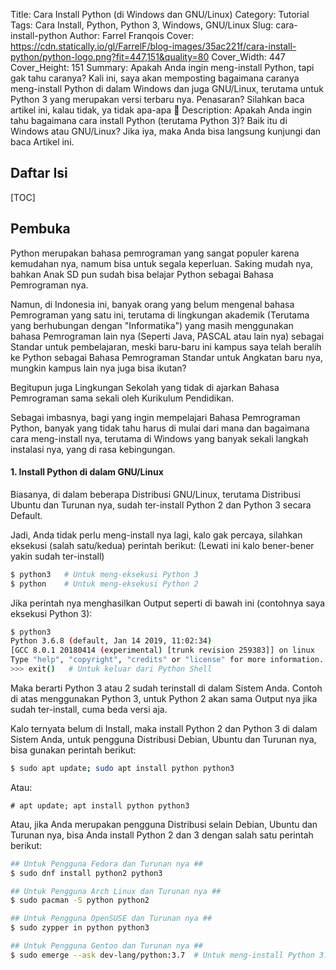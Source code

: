 Title: Cara Install Python (di Windows dan GNU/Linux)
Category: Tutorial
Tags: Cara Install, Python, Python 3, Windows, GNU/Linux
Slug: cara-install-python
Author: Farrel Franqois
Cover: https://cdn.statically.io/gl/FarrelF/blog-images/35ac221f/cara-install-python/python-logo.png?fit=447,151&quality=80
Cover_Width: 447
Cover_Height: 151
Summary: Apakah Anda ingin meng-install Python, tapi gak tahu caranya? Kali ini, saya akan memposting bagaimana caranya meng-install Python di dalam Windows dan juga GNU/Linux, terutama untuk Python 3 yang merupakan versi terbaru nya. Penasaran? Silahkan baca artikel ini, kalau tidak, ya tidak apa-apa :slightly_smiling_face:
Description: Apakah Anda ingin tahu bagaimana cara install Python (terutama Python 3)? Baik itu di Windows atau GNU/Linux? Jika iya, maka Anda bisa langsung kunjungi dan baca Artikel ini.

## Daftar Isi
[TOC]

## Pembuka
Python merupakan bahasa pemrograman yang sangat populer karena kemudahan nya, namum bisa untuk segala keperluan. Saking mudah nya, bahkan Anak SD pun sudah bisa belajar Python sebagai Bahasa Pemrograman nya.

Namun, di Indonesia ini, banyak orang yang belum mengenal bahasa Pemrograman yang satu ini, terutama di lingkungan akademik (Terutama yang berhubungan dengan "Informatika") yang masih menggunakan bahasa Pemrograman lain nya (Seperti Java, PASCAL atau lain nya) sebagai Standar untuk pembelajaran, meski baru-baru ini kampus saya telah beralih ke Python sebagai Bahasa Pemrograman Standar untuk Angkatan baru nya, mungkin kampus lain nya juga bisa ikutan?

Begitupun juga Lingkungan Sekolah yang tidak di ajarkan Bahasa Pemrograman sama sekali oleh Kurikulum Pendidikan.

Sebagai imbasnya, bagi yang ingin mempelajari Bahasa Pemrograman Python, banyak yang tidak tahu harus di mulai dari mana dan bagaimana cara meng-install nya, terutama di Windows yang banyak sekali langkah instalasi nya, yang di rasa kebingungan.

#### **1. Install Python di dalam GNU/Linux**
Biasanya, di dalam beberapa Distribusi GNU/Linux, terutama Distribusi Ubuntu dan Turunan nya, sudah ter-install Python 2 dan Python 3 secara Default.

Jadi, Anda tidak perlu meng-install nya lagi, kalo gak percaya, silahkan eksekusi (salah satu/kedua) perintah berikut: (Lewati ini kalo bener-bener yakin sudah ter-install)

```bash
$ python3   # Untuk meng-eksekusi Python 3
$ python    # Untuk meng-eksekusi Python 2
```

Jika perintah nya menghasilkan Output seperti di bawah ini (contohnya saya eksekusi Python 3):

```bash
$ python3
Python 3.6.8 (default, Jan 14 2019, 11:02:34)
[GCC 8.0.1 20180414 (experimental) [trunk revision 259383]] on linux
Type "help", "copyright", "credits" or "license" for more information.
>>> exit()   # Untuk keluar dari Python Shell
```

Maka berarti Python 3 atau 2 sudah terinstall di dalam Sistem Anda. Contoh di atas menggunakan Python 3, untuk Python 2 akan sama Output nya jika sudah ter-install, cuma beda versi aja.

Kalo ternyata belum di Install, maka install Python 2 dan Python 3 di dalam Sistem Anda, untuk pengguna Distribusi Debian, Ubuntu dan Turunan nya, bisa gunakan perintah berikut:

```bash
$ sudo apt update; sudo apt install python python3
```

Atau:

    # apt update; apt install python python3

Atau, jika Anda merupakan pengguna Distribusi selain Debian, Ubuntu dan Turunan nya, bisa Anda install Python 2 dan 3 dengan salah satu perintah berikut:

```bash
## Untuk Pengguna Fedora dan Turunan nya ##
$ sudo dnf install python2 python3

## Untuk Pengguna Arch Linux dan Turunan nya ##
$ sudo pacman -S python python2

## Untuk Pengguna OpenSUSE dan Turunan nya ##
$ sudo zypper in python python3

## Untuk Pengguna Gentoo dan Turunan nya ##
$ sudo emerge --ask dev-lang/python:3.7  # Untuk meng-install Python 3.7 di dalam Gentoo
```

